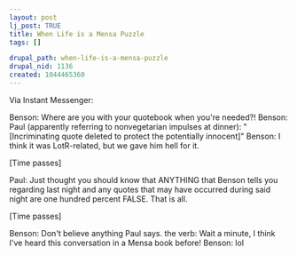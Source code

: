 ```yaml
--- 
layout: post
lj_post: TRUE
title: When Life is a Mensa Puzzle
tags: []

drupal_path: when-life-is-a-mensa-puzzle
drupal_nid: 1136
created: 1044465360
---
```

Via Instant Messenger:

Benson: Where are you with your quotebook when you're needed?!
Benson: Paul (apparently referring to nonvegetarian impulses at dinner): "[Incriminating quote deleted to protect the potentially innocent]"
Benson: I think it was LotR-related, but we gave him hell for it.

[Time passes]

Paul: Just thought you should know that ANYTHING that Benson tells you regarding last night and any quotes that may have occurred during said night are one hundred percent FALSE.  That is all.

[Time passes]

Benson: Don't believe anything Paul says.
the verb: Wait a minute, I think I've heard this conversation in a Mensa book before!
Benson: lol
